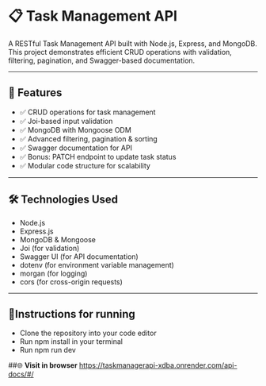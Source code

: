 # 📋 Task Management API

A RESTful Task Management API built with Node.js, Express, and MongoDB. This project demonstrates efficient CRUD operations with validation, filtering, pagination, and Swagger-based documentation.

---

## 🚀 Features

- ✅ CRUD operations for task management
- ✅ Joi-based input validation
- ✅ MongoDB with Mongoose ODM
- ✅ Advanced filtering, pagination & sorting
- ✅ Swagger documentation for API
- ✅ Bonus: PATCH endpoint to update task status
- ✅ Modular code structure for scalability

---

## 🛠️ Technologies Used

- Node.js
- Express.js
- MongoDB & Mongoose
- Joi (for validation)
- Swagger UI (for API documentation)
- dotenv (for environment variable management)
- morgan (for logging)
- cors (for cross-origin requests)

---
## 🔧Instructions for running
- Clone the repository into your code editor
- Run npm install in your terminal
- Run npm run dev

##🌐 **Visit in browser**
https://taskmanagerapi-xdba.onrender.com/api-docs/#/
  
